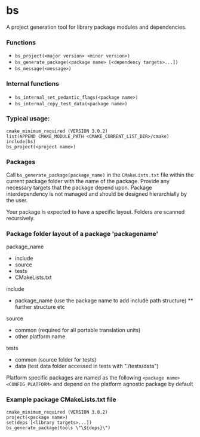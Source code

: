 # bs
A project generation tool for library package modules and dependencies.

### Functions
* `bs_project(<major version> <minor version>)`
* `bs_generate_package(<package name> [<dependency targets>...])`
* `bs_message(<message>)`

### Internal functions
* `bs_internal_set_pedantic_flags(<package name>)`
* `bs_internal_copy_test_data(<package name>)`

### Typical usage:
```
cmake_minimum_required (VERSION 3.0.2)
list(APPEND CMAKE_MODULE_PATH <CMAKE_CURRENT_LIST_DIR>/cmake)
include(bs)
bs_project(<project name>)
```

### Packages
Call `bs_generate_package(package_name)` in the `CMakeLists.txt` file within the current package folder with the name of the package.
Provide any necessary targets that the package depend upon.
Package interdependency is not managed and should be designed hierarchially by the user.

Your package is expected to have a specific layout. Folders are scanned recursively.

### Package folder layout of a package 'packagename'
  package_name
  * include
  * source
  * tests
  * CMakeLists.txt

  include
  * package_name (use the package name to add include path structure)
  ** further structure etc

  source
  * common (required for all portable translation units)
  * other platform name

  tests
  * common (source folder for tests)
  * data (test data folder accessed in tests with \"./tests/data\")

Platform specific packages are named as the following 
 `<package name><CONFIG_PLATFORM>`
and depend on the platform agnostic package <package name> by default

### Example package CMakeLists.txt file
```
cmake_minimum_required (VERSION 3.0.2)
project(<package name>)
set(deps [<library targets>...])
bs_generate_package(tools \"\${deps}\")
```
